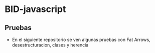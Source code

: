# BID-javascript
## Pruebas
- En el siguiente repositorio se ven algunas pruebas con Fat Arrows, desestructuracion, clases y herencia
